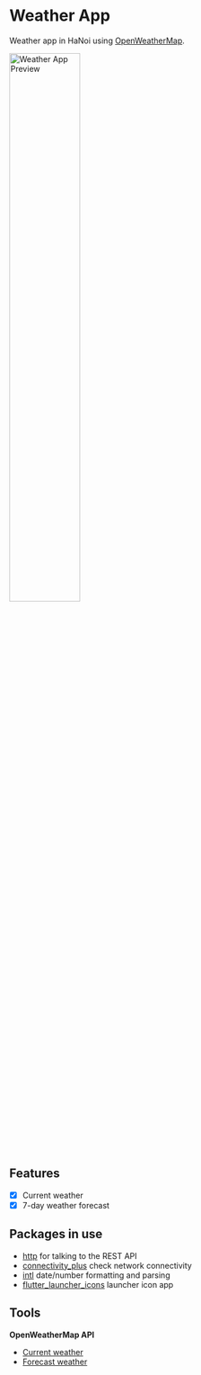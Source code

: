 # Weather App

Weather app in HaNoi using [OpenWeatherMap](https://openweathermap.org).

<img src = 'https://user-images.githubusercontent.com/59403368/163707927-110fe154-bb1e-41bb-84ae-90ceffe1c822.png' alt="Weather App Preview" width=50% height=50%>

## Features

- [x] Current weather
- [x] 7-day weather forecast

## Packages in use

- [http](https://pub.dev/packages/http) for talking to the REST API
- [connectivity_plus](https://pub.dev/packages/connectivity_plus) check network connectivity
- [intl](https://pub.dev/packages/intl) date/number formatting and parsing
- [flutter_launcher_icons](https://pub.dev/packages/flutter_launcher_icons) launcher icon app

## Tools
<b>OpenWeatherMap API</b>
- [Current weather](https://openweathermap.org/current)
- [Forecast weather](https://openweathermap.org/api/one-call-api)

